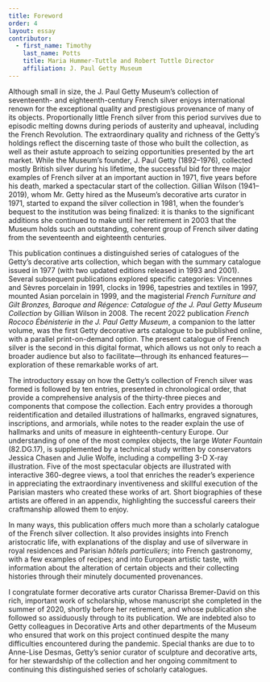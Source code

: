 ```yaml
---
title: Foreword
order: 4
layout: essay
contributor:
  - first_name: Timothy
    last_name: Potts
    title: Maria Hummer-Tuttle and Robert Tuttle Director
    affiliation: J. Paul Getty Museum
---
```


Although small in size, the J. Paul Getty Museum’s collection of seventeenth- and eighteenth-century French silver enjoys international renown for the exceptional quality and prestigious provenance of many of its objects. Proportionally little French silver from this period survives due to episodic melting downs during periods of austerity and upheaval, including the French Revolution. The extraordinary quality and richness of the Getty’s holdings reflect the discerning taste of those who built the collection, as well as their astute approach to seizing opportunities presented by the art market. While the Museum’s founder, J. Paul Getty (1892–1976), collected mostly British silver during his lifetime, the successful bid for three major examples of French silver at an important auction in 1971, five years before his death, marked a spectacular start of the collection. Gillian Wilson (1941–2019), whom Mr. Getty hired as the Museum’s decorative arts curator in 1971, started to expand the silver collection in 1981, when the founder’s bequest to the institution was being finalized: it is thanks to the significant additions she continued to make until her retirement in 2003 that the Museum holds such an outstanding, coherent group of French silver dating from the seventeenth and eighteenth centuries.

This publication continues a distinguished series of catalogues of the Getty’s decorative arts collection, which began with the summary catalogue issued in 1977 (with two updated editions released in 1993 and 2001). Several subsequent publications explored specific categories: Vincennes and Sèvres porcelain in 1991, clocks in 1996, tapestries and textiles in 1997, mounted Asian porcelain in 1999, and the magisterial *French Furniture and Gilt Bronzes, Baroque and Régence: Catalogue of the J. Paul Getty Museum Collection* by Gillian Wilson in 2008. The recent 2022 publication *French Rococo Ébénisterie in the J. Paul Getty Museum*, a companion to the latter volume, was the first Getty decorative arts catalogue to be published online, with a parallel print-on-demand option. The present catalogue of French silver is the second in this digital format, which allows us not only to reach a broader audience but also to facilitate—through its enhanced features—exploration of these remarkable works of art.

The introductory essay on how the Getty’s collection of French silver was formed is followed by ten entries, presented in chronological order, that provide a comprehensive analysis of the thirty-three pieces and components that compose the collection. Each entry provides a thorough reidentification and detailed illustrations of hallmarks, engraved signatures, inscriptions, and armorials, while notes to the reader explain the use of hallmarks and units of measure in eighteenth-century Europe. Our understanding of one of the most complex objects, the large *Water Fountain* (82.DG.17), is supplemented by a technical study written by conservators Jessica Chasen and Julie Wolfe, including a compelling 3-D X-ray illustration. Five of the most spectacular objects are illustrated with interactive 360-degree views, a tool that enriches the reader’s experience in appreciating the extraordinary inventiveness and skillful execution of the Parisian masters who created these works of art. Short biographies of these artists are offered in an appendix, highlighting the successful careers their craftmanship allowed them to enjoy.

In many ways, this publication offers much more than a scholarly catalogue of the French silver collection. It also provides insights into French aristocratic life, with explanations of the display and use of silverware in royal residences and Parisian *hôtels particuliers*; into French gastronomy, with a few examples of recipes; and into European artistic taste, with information about the alteration of certain objects and their collecting histories through their minutely documented provenances.

I congratulate former decorative arts curator Charissa Bremer-David on this rich, important work of scholarship, whose manuscript she completed in the summer of 2020, shortly before her retirement, and whose publication she followed so assiduously through to its publication. We are indebted also to Getty colleagues in Decorative Arts and other departments of the Museum who ensured that work on this project continued despite the many difficulties encountered during the pandemic. Special thanks are due to to Anne-Lise Desmas, Getty’s senior curator of sculpture and decorative arts, for her stewardship of the collection and her ongoing commitment to continuing this distinguished series of scholarly catalogues.
